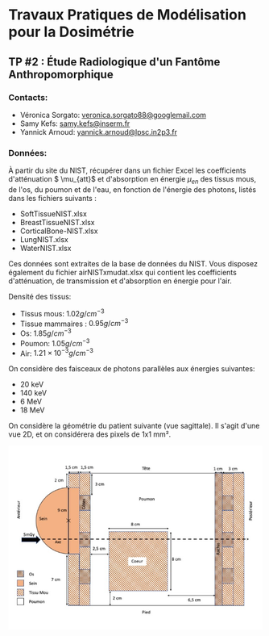 # Travaux Pratiques de Modélisation pour la Dosimétrie

## TP #2 : Étude Radiologique d'un Fantôme Anthropomorphique

### Contacts:

- Véronica Sorgato: [veronica.sorgato88@googlemail.com](mailto:veronica.sorgato88@googlemail.com)
- Samy Kefs: [samy.kefs@inserm.fr](mailto:samy.kefs@inserm.fr)
- Yannick Arnoud: [yannick.arnoud@lpsc.in2p3.fr](mailto:yannick.arnoud@lpsc.in2p3.fr)

### Données:

À partir du site du NIST, récupérer dans un fichier Excel les coefficients d'atténuation $ \mu_{att}$ et d'absorption en énergie $\mu_{en}$ des tissus mous, de l'os, du poumon et de l'eau, en fonction de l'énergie des photons, listés dans les fichiers suivants :

- SoftTissueNIST.xlsx
- BreastTissueNIST.xlsx
- CorticalBone-NIST.xlsx
- LungNIST.xlsx
- WaterNIST.xlsx

Ces données sont extraites de la base de données du NIST. Vous disposez également du fichier airNISTxmudat.xlsx qui contient les coefficients d'atténuation, de transmission et d'absorption en énergie pour l'air.

Densité des tissus:
- Tissus mous: $1.02 g/cm^{-3}$
- Tissue mammaires : $0.95 g/cm^{-3}$
- Os: $1.85 g/cm^{-3}$
- Poumon: $1.05 g/cm^{-3}$
- Air: $1.21 \times 10^{-3} g/cm^{-3}$

On considère des faisceaux de photons parallèles aux énergies suivantes:
- 20 keV
- 140 keV
- 6 MeV
- 18 MeV

On considère la géométrie du patient suivante (vue sagittale). Il s'agit d'une vue 2D, et on considérera des pixels de 1x1 mm².


![Geométrie](Geometry.jpg)
